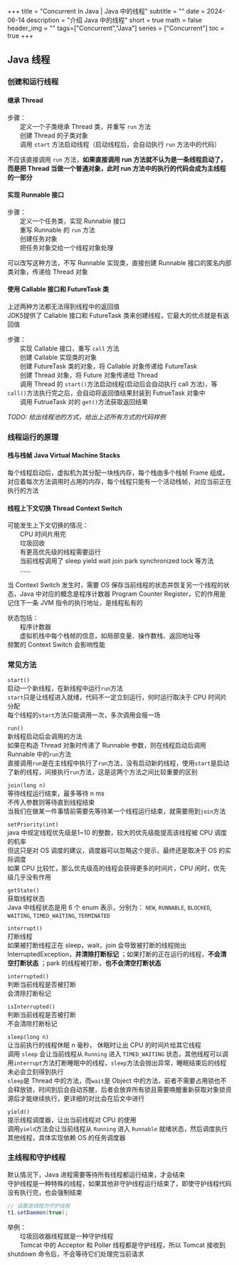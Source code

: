 +++
title = "Concurrent In Java | Java 中的线程"
subtitle = ""
date = 2024-06-14
description = "介绍 Java 中的线程"
short = true
math = false
header_img = ""
tags=["Concurrent","Java"]
series = ["Concurrent"]
toc = true
+++
## Java 线程  
### 创建和运行线程  
#### 继承 Thread  
步骤：  
‌‌‌‌　　定义一个子类继承 Thread 类，并重写 `run` 方法  
‌‌‌‌　　创建 Thread 的子类对象  
‌‌‌‌　　调用 `start` 方法启动线程（启动线程后，会自动执行 `run` 方法中的代码）  
  
不应该直接调用 `run` 方法，**如果直接调用 run 方法就不认为是一条线程启动了，而是把 Thread 当做一个普通对象，此时 run 方法中的执行的代码会成为主线程的一部分**  
#### 实现 Runnable 接口  
步骤：  
‌‌‌‌　　定义一个任务类，实现 Runnable 接口  
‌‌‌‌　　重写 Runnable 的 `run` 方法  
‌‌‌‌　　创建任务对象  
‌‌‌‌　　把任务对象交给一个线程对象处理  
  
可以改写这种方法，不写 Runnable 实现类，直接创建 Runnable 接口的匿名内部类对象，传递给 Thread 对象  
#### 使用 Callable 接口和 FutureTask 类  
上述两种方法都无法得到线程中的返回值  
JDK5提供了 Callable 接口和 FutureTask 类来创建线程，它最大的优点就是有返回值  
  
步骤：  
‌‌‌‌　　实现 Callable 接口，重写 `call` 方法  
‌‌‌‌　　创建 Callable 实现类的对象  
‌‌‌‌　　创建 FutureTask 类的对象，将 Callable 对象传递给 FutureTask  
‌‌‌‌　　创建 Thread 对象，将 Future 对象传递给 Thread  
‌‌‌‌　　调用 Thread 的 `start()`方法启动线程(启动后会自动执行 call 方法)，等 `call()`方法执行完之后，会自动将返回值结果封装到 FutrueTask 对象中  
‌‌‌‌　　调用 FutrueTask 对的 `get()`方法获取返回结果  

*TODO: 给出线程池的方式，给出上述所有方式的代码样例*
### 线程运行的原理  

#### 栈与栈帧  Java Virtual Machine Stacks  
每个线程启动后，虚拟机为其分配一块栈内存，每个栈由多个栈帧 Frame 组成，对应着每次方法调用时占用的内存，每个线程只能有一个活动栈帧，对应当前正在执行的方法  
#### 线程上下文切换  Thread Context Switch
可能发生上下文切换的情况：  
‌‌‌‌　　CPU 时间片用完  
‌‌‌‌　　垃圾回收  
‌‌‌‌　　有更高优先级的线程需要运行  
‌‌‌‌　　当前线程调用了 sleep yield wait join park synchronized lock 等方法  
‌‌‌‌　　……  

当 Context Switch 发生时，需要 OS 保存当前线程的状态并恢复另一个线程的状态，Java 中对应的概念是程序计数器 Program Counter Register，它的作用是记住下一条 JVM 指令的执行地址，是线程私有的  
  
状态包括：  
‌‌‌‌　　程序计数器  
‌‌‌‌　　虚拟机栈中每个栈帧的信息，如局部变量、操作数栈、返回地址等   
频繁的 Context Switch 会影响性能  
### 常见方法  
`start()`  
启动一个新线程，在新线程中运行`run`方法  
`start`只是让线程进入就绪，代码不一定立刻运行，何时运行取决于 CPU 时间片分配  
每个线程的`start`方法只能调用一次，多次调用会报一场  
  
`run()`  
新线程启动后会调用的方法  
如果在构造 Thread 对象时传递了 Runnable 参数，则在线程启动后调用 Runnable 中的`run`方法  
直接调用`run`是在主线程中执行了`run`方法，没有启动新的线程，使用`start`是启动了新的线程，间接执行`run`方法，这是这两个方法之间比较重要的区别  
  
`join(long n)`  
等待线程运行结束，最多等待 n ms  
不传入参数则等待直到线程结束  
当我们在做某一件事情前需要先等待某一个线程运行结束，就需要用到`join`方法  
  
`setPriority(int)`  
java 中规定线程优先级是1~10 的整数，较大的优先级能提高该线程被 CPU 调度的机率  
但这只是对 OS 调度的建议，调度器可以忽略这个提示，最终还是取决于 OS 的实际调度  
如果 CPU 比较忙，那么优先级高的线程会获得更多的时间片，CPU 闲时，优先级几乎没有作用  
  
`getState()`  
获取线程状态  
Java 中线程状态是用 6 个 enum 表示，分别为： `NEW`, `RUNNABLE`, `BLOCKED`, `WAITING`, `TIMED_WAITING`, `TERMINATED`  
  
`interrupt()`  
打断线程  
如果被打断线程正在 sleep，wait，join 会导致被打断的线程抛出 InterruptedException，**并清除打断标记** ；如果打断的正在运行的线程，**不会清空打断状态** ；park 的线程被打断，**也不会清空打断状态**  
  
`interrupted()`  
判断当前线程是否被打断  
会清除打断标记  
  
`isInterrupted()`  
判断当前线程是否被打断  
不会清除打断标记  
  
`sleep(long n)`  
让当前执行的线程休眠 n 毫秒， 休眠时让出 CPU 的时间片给其它线程  
调用 `sleep` 会让当前线程从 `Running` 进入 `TIMED_WAITING` 状态，其他线程可以调用`interrupt`方法打断睡眠中的线程，`sleep`方法会抛出异常，睡眠结束后的线程未必会立刻得到执行  
`sleep`是 Thread 中的方法，而`wait`是 Object 中的方法，前者不需要占用锁也不会释放锁，时间到后会自动苏醒，后者会放弃所有锁且需要唤醒重新获取对象锁资源后才能继续执行，更详细的对比会在后文中进行  
  
`yield()`  
提示线程调度器，让出当前线程对 CPU 的使用  
调用`yield`方法会让当前线程从 `Running` 进入 `Runnable` 就绪状态，然后调度执行其他线程，具体实现依赖 OS 的任务调度器  
### 主线程和守护线程  
默认情况下，Java 进程需要等待所有线程都运行结束，才会结束  
守护线程是一种特殊的线程，如果其他非守护线程运行结束了，即使守护线程代码没有执行完，也会强制结束  
```java  
// 设置该线程为守护线程  
t1.setDaemon(true);  
```  
举例：  
‌‌‌‌　　垃圾回收器线程就是一种守护线程   
‌‌‌‌　　Tomcat 中的 Acceptor 和 Poller 线程都是守护线程，所以 Tomcat 接收到 shutdown 命令后，不会等待它们处理完当前请求  